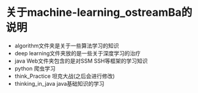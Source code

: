 # 关于machine-learning_ostreamBa的说明

* algorithm文件夹是关于一些算法学习的知识
* deep learning文件夹放的是一些关于深度学习的治疗
* java Web文件夹包含的是对SSM SSH等框架的学习知识
* python 爬虫学习 
* think_Practice 坦克大战(之后会进行修改)
* thinking_in_java java基础知识的学习
